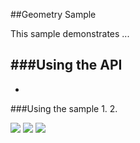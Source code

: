 ##Geometry Sample 

This sample demonstrates ...

###Using the API
- 
-

###Using the sample
1. 
2. 

![](/image.png)
![](/image2.png)
![](/image3.png)


